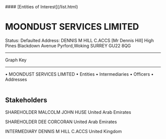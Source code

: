 <link rel="stylesheet" type="text/css" href="../../assets/style.css">
#### [Entities of Interest](/list.html)

<style>
body{background-image:url("http://eoi-graphs.s3-website-eu-west-1.amazonaws.com/MOONDUST_SERVICES_LIMITED.png");background-repeat: no-repeat;background-size: contain;}
.markdown>p>span{background-color: white;}
</style>

# MOONDUST SERVICES LIMITED
<span>Status: Defaulted
Address: DENNIS M HILL C.ACCS [Mr Dennis Hill] High Pines Blackdown Avenue Pyrford,Woking SURREY GU22 8QG
</span>

---



<div class="legend">
Graph Key
<hr>
<span class="focus">• MOONDUST SERVICES LIMITED</span>
<span class="entity">• Entities</span>
<span class="intermediary">• Intermediaries</span>
<span class="officer">• Officers</span>
<span class="address">• Addresses</span>
</div><br>


## Stakeholders
<span>SHAREHOLDER
MALCOLM JOHN HUSE
United Arab Emirates
</span>

<span>SHAREHOLDER
DEE CORCORAN
United Arab Emirates
</span>

<span>INTERMEDIARY
DENNIS M HILL C.ACCS
United Kingdom
</span>


